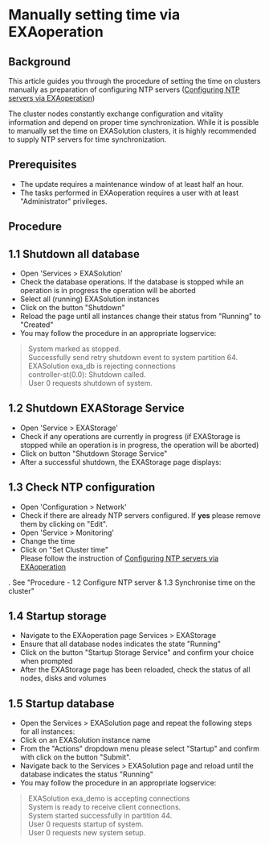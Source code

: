 # Manually setting time via EXAoperation 
## Background

This article guides you through the procedure of setting the time on clusters manually as preparation of configuring NTP servers ([Configuring NTP servers via EXAoperation](https://community.exasol.com/t5/environment-management/configuring-ntp-servers-via-exaoperation/ta-p/1431))

The cluster nodes constantly exchange configuration and vitality information and depend on proper time synchronization. While it is possible to manually set the time on EXASolution clusters, it is highly recommended to supply NTP servers for time synchronization.

## Prerequisites

* The update requires a maintenance window of at least half an hour.
* The tasks performed in EXAoperation requires a user with at least "Administrator" privileges.

## Procedure

## 1.1 Shutdown all database

* Open 'Services > EXASolution'
* Check the database operations. If the database is stopped while an operation is in progress the operation will be aborted
* Select all (running) EXASolution instances
* Click on the button "Shutdown"
* Reload the page until all instances change their status from "Running" to "Created"
* You may follow the procedure in an appropriate logservice:


>  System marked as stopped.  
> Successfully send retry shutdown event to system partition 64.  
> EXASolution exa_db is rejecting connections  
> controller-st(0.0): Shutdown called.  
> User 0 requests shutdown of system.
> 
>  

## 1.2 Shutdown EXAStorage Service

* Open 'Service > EXAStorage'
* Check if any operations are currently in progress (if EXAStorage is stopped while an operation is in progress, the operation will be aborted)
* Click on button "Shutdown Storage Service"
* After a successful shutdown, the EXAStorage page displays:

## 1.3 Check NTP configuration

* Open 'Configuration > Network'
* Check if there are already NTP servers configured. If **yes** please remove them by clicking on "Edit".
* Open 'Service > Monitoring'
* Change the time
* Click on "Set Cluster time"   
   Please follow the instruction of [Configuring NTP servers via EXAoperation](https://community.exasol.com/t5/environment-management/configuring-ntp-servers-via-exaoperation/ta-p/1431)  

 . See "Procedure - 1.2 Configure NTP server & 1.3 Synchronise time on the cluster"

## 1.4 Startup storage

* Navigate to the EXAoperation page Services > EXAStorage
* Ensure that all database nodes indicates the state "Running"
* Click on the button "Startup Storage Service" and confirm your choice when prompted
* After the EXAStorage page has been reloaded, check the status of all nodes, disks and volumes

## 1.5 Startup database

* Open the Services > EXASolution page and repeat the following steps for all instances:
* Click on an EXASolution instance name
* From the "Actions" dropdown menu please select "Startup" and confirm with click on the button "Submit".
* Navigate back to the Services > EXASolution page and reload until the database indicates the status "Running"
* You may follow the procedure in an appropriate logservice:


>  EXASolution exa_demo is accepting connections  
> System is ready to receive client connections.  
> System started successfully in partition 44.  
> User 0 requests startup of system.  
> User 0 requests new system setup.
> 
>  

